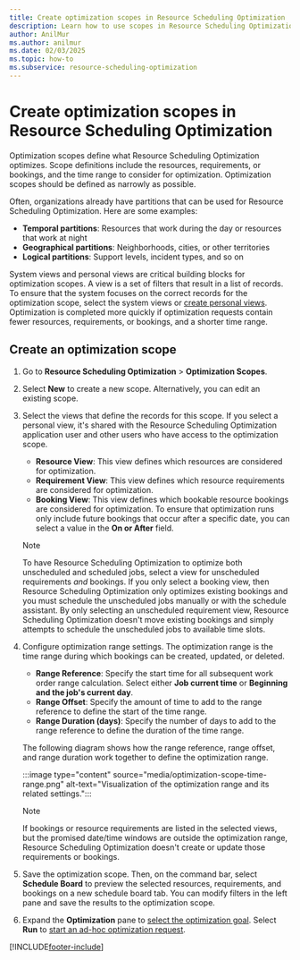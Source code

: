 ```yaml
---
title: Create optimization scopes in Resource Scheduling Optimization
description: Learn how to use scopes in Resource Scheduling Optimization for Dynamics 365 Field Service.
author: AnilMur
ms.author: anilmur
ms.date: 02/03/2025
ms.topic: how-to
ms.subservice: resource-scheduling-optimization
---
```


# Create optimization scopes in Resource Scheduling Optimization

Optimization scopes define what Resource Scheduling Optimization optimizes. Scope definitions include the resources, requirements, or bookings, and the time range to consider for optimization. Optimization scopes should be defined as narrowly as possible.

Often, organizations already have partitions that can be used for Resource Scheduling Optimization. Here are some examples:

- **Temporal partitions**: Resources that work during the day or resources that work at night
- **Geographical partitions**: Neighborhoods, cities, or other territories
- **Logical partitions**: Support levels, incident types, and so on

System views and personal views are critical building blocks for optimization scopes. A view is a set of filters that result in a list of records. To ensure that the system focuses on the correct records for the optimization scope, select the system views or [create personal views](/power-apps/user/grid-filters-advanced). Optimization is completed more quickly if optimization requests contain fewer resources, requirements, or bookings, and a shorter time range.

## Create an optimization scope

1. Go to **Resource Scheduling Optimization** > **Optimization Scopes**.

1. Select **New** to create a new scope. Alternatively, you can edit an existing scope.

1. Select the views that define the records for this scope. If you select a personal view, it's shared with the Resource Scheduling Optimization application user and other users who have access to the optimization scope.

    - **Resource View**: This view defines which resources are considered for optimization.
    - **Requirement View**: This view defines which resource requirements are considered for optimization.
    - **Booking View**: This view defines which bookable resource bookings are considered for optimization. To ensure that optimization runs only include future bookings that occur after a specific date, you can select a value in the **On or After** field.

    > [!NOTE]
    > To have Resource Scheduling Optimization to optimize both unscheduled and scheduled jobs, select a view for unscheduled requirements *and* bookings. If you only select a booking view, then Resource Scheduling Optimization only optimizes existing bookings and you must schedule the unscheduled jobs manually or with the schedule assistant. By only selecting an unscheduled requirement view, Resource Scheduling Optimization doesn't move existing bookings and simply attempts to schedule the unscheduled jobs to available time slots.

1. Configure optimization range settings. The optimization range is the time range during which bookings can be created, updated, or deleted.

    - **Range Reference**: Specify the start time for all subsequent work order range calculation. Select either **Job current time** or **Beginning and the job's current day**.
    - **Range Offset**: Specify the amount of time to add to the range reference to define the start of the time range.
    - **Range Duration (days)**: Specify the number of days to add to the range reference to define the duration of the time range.

    The following diagram shows how the range reference, range offset, and range duration work together to define the optimization range.

    :::image type="content" source="media/optimization-scope-time-range.png" alt-text="Visualization of the optimization range and its related settings.":::

    > [!NOTE]
    > If bookings or resource requirements are listed in the selected views, but the promised date/time windows are outside the optimization range, Resource Scheduling Optimization doesn't create or update those requirements or bookings.

1. Save the optimization scope. Then, on the command bar, select **Schedule Board** to preview the selected resources, requirements, and bookings on a new schedule board tab. You can modify filters in the left pane and save the results to the optimization scope.

1. Expand the **Optimization** pane to [select the optimization goal](rso-optimization-goal.md). Select **Run** to [start an ad-hoc optimization request](rso-schedule-optimization.md).

[!INCLUDE[footer-include](../includes/footer-banner.md)]
